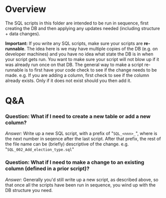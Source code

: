 # Overview
The SQL scripts in this folder are intended to be run in sequence, first creating the DB and then applying any updates needed (including structure + data changes).

**Important:** If you write any SQL scripts, make sure your scripts are **re-runnable**.  The idea here is we may have multiple copies of the DB (e.g. on developer machines) and you have no idea what state the DB is in when your script gets run.  You want to make sure your script will not blow up if it was already run once on that DB.  The general way to make a script re-runnable is to first have your code check to see if the change needs to be made.  e.g. If you are adding a column, first check to see if the column already exists. Only if it does not exist should you then add it. 

# Q&A
### Question: What if I need to create a new table or add a new column?
*Answer:* Write up a new SQL script, with a prefix of "`SQL_<nnn>_`", where <nnn> is the next number in seqence after the last script.  After that prefix, the rest of the file name can be (briefly) descriptive of the change.   e.g. "`SQL_002_Add_election_type.sql`"

### Question: What if I need to make a change to an existing column (defined in a prior script)?
*Answer:*  Generally you'd still write up a new script, as described above, so that once all the scripts have been run in sequence, you wind up with the DB structure you need.
